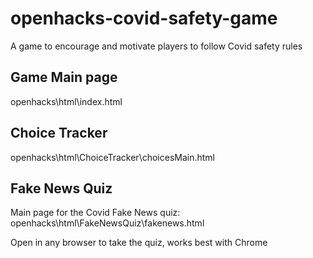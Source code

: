 # openhacks-covid-safety-game
A game to encourage and motivate players to follow Covid safety rules

Game Main page
--------------
openhacks\html\index.html

Choice Tracker
--------------
openhacks\html\ChoiceTracker\choicesMain.html

Fake News Quiz
--------------
Main page for the Covid Fake News quiz:
openhacks\html\FakeNewsQuiz\fakenews.html

Open in any browser to take the quiz, works best with Chrome
